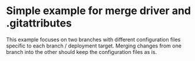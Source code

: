 # Simple example for merge driver and .gitattributes

This example focuses on two branches with different configuration files specific to each branch / deployment target. Merging changes from one branch into the other should keep the configuration files as is.
